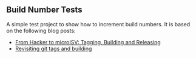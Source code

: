 Build Number Tests
------------------

A simple test project to show how to increment build numbers. It is based on the following blog posts:

* [From Hacker to microISV: Tagging, Building and Releasing](http://www.cimgf.com/2009/07/06/from-hacker-to-microisv-tagging-building-and-releasing/)
* [Revisiting git tags and building](http://www.cimgf.com/2011/02/20/revisiting-git-tags-and-building/)


